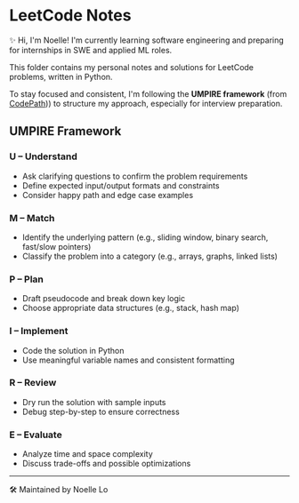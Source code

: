 # LeetCode Notes

✨ Hi, I'm Noelle! I'm currently learning software engineering and preparing for internships in SWE and applied ML roles.

This folder contains my personal notes and solutions for LeetCode problems, written in Python.

To stay focused and consistent, I'm following the **UMPIRE framework** (from [CodePath](https://github.com/CodePath))) to structure my approach, especially for interview preparation.



## UMPIRE Framework

### U – Understand  
- Ask clarifying questions to confirm the problem requirements  
- Define expected input/output formats and constraints  
- Consider happy path and edge case examples

### M – Match  
- Identify the underlying pattern (e.g., sliding window, binary search, fast/slow pointers)  
- Classify the problem into a category (e.g., arrays, graphs, linked lists)

### P – Plan  
- Draft pseudocode and break down key logic  
- Choose appropriate data structures (e.g., stack, hash map)

### I – Implement  
- Code the solution in Python  
- Use meaningful variable names and consistent formatting

### R – Review  
- Dry run the solution with sample inputs  
- Debug step-by-step to ensure correctness

### E – Evaluate  
- Analyze time and space complexity  
- Discuss trade-offs and possible optimizations

---

🛠 Maintained by Noelle Lo

